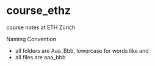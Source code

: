# course_ethz
course notes at ETH Zürich 

Naming Convention
- all folders are  Aaa_Bbb, lowercase for words like and
- all files are aaa_bbb
